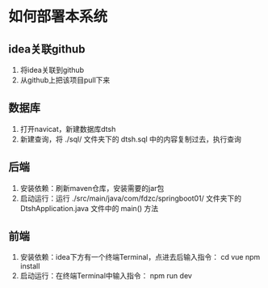 # 如何部署本系统
## idea关联github
1. 将idea关联到github
2. 从github上把该项目pull下来
## 数据库
1. 打开navicat，新建数据库dtsh
2. 新建查询，将 ./sql/ 文件夹下的 dtsh.sql 中的内容复制过去，执行查询
## 后端
1. 安装依赖：刷新maven仓库，安装需要的jar包
2. 启动运行：运行 ./src/main/java/com/fdzc/springboot01/ 文件夹下的 DtshApplication.java 文件中的 main() 方法
## 前端
1. 安装依赖：idea下方有一个终端Terminal，点进去后输入指令：
    cd vue
    npm install
2. 启动运行：在终端Terminal中输入指令：
    npm run dev